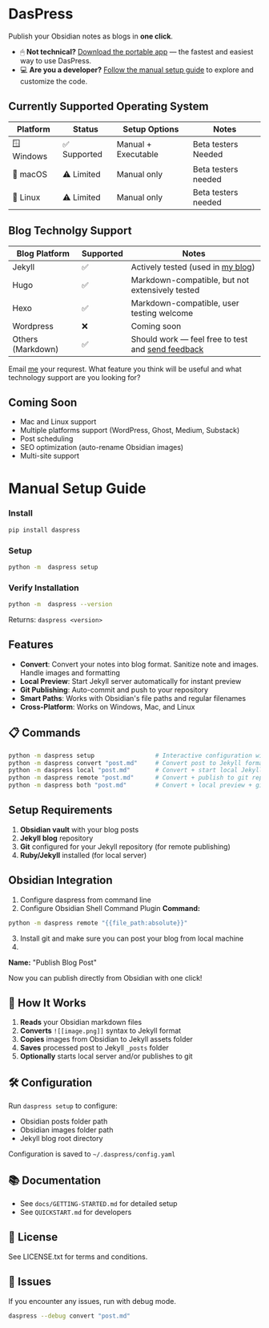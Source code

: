 # DasPress

Publish your Obsidian notes as blogs in **one click**.

* 🖱 **Not technical?** [Download the portable app](https://shuvangkardas.com/daspress/) — the fastest and easiest way to use DasPress.
* 💻 **Are you a developer?** [Follow the manual setup guide](#manual-setup-guide) to explore and customize the code.


## Currently Supported Operating System
| Platform   | Status      | Setup Options       | Notes                    |
| ---------- | ----------- | ------------------- | ------------------------ |
| 🪟 Windows | ✅ Supported | Manual + Executable | Beta testers Needed |
| 🍎 macOS   | ⚠️ Limited  | Manual only         | Beta testers needed      |
| 🐧 Linux   | ⚠️ Limited  | Manual only         | Beta testers needed      |


## Blog Technolgy Support
| Blog Platform     | Supported | Notes                                                                               |
| ----------------- | --------- | ----------------------------------------------------------------------------------- |
| Jekyll            | ✅         | Actively tested (used in [my blog](blog.shuvangkardas.com))                                               |
| Hugo              | ✅         | Markdown-compatible, but not extensively tested                                     |
| Hexo              | ✅         | Markdown-compatible, user testing welcome                                           |
| Wordpress         | ❌         | Coming soon                                                                         |
| Others (Markdown) | ✅         | Should work — feel free to test and [send feedback](mailto:shuvangkardas@gmail.com) |

Email [me](mailto:shuvangkarcdas@gmail.com) your requrest. What feature you think will be useful and what technology support are you looking for?

## Coming Soon
- Mac and Linux support  
- Multiple platforms support (WordPress, Ghost, Medium, Substack)  
- Post scheduling  
- SEO optimization (auto-rename Obsidian images)
- Multi-site support

# Manual Setup Guide

### Install
```bash
pip install daspress
```

### Setup
```bash
python -m  daspress setup
```

### Verify Installation
```bash
python -m  daspress --version
```
Returns: `daspress <version>`



## Features

- **Convert**:  Convert your notes into blog format. Sanitize note and images. Handle images and formatting
- **Local Preview**: Start Jekyll server automatically for instant preview
- **Git Publishing**: Auto-commit and push to your repository
- **Smart Paths**: Works with Obsidian's file paths and regular filenames
- **Cross-Platform**: Works on Windows, Mac, and Linux

## 📋 Commands

```bash
python -m daspress setup                 # Interactive configuration wizard
python -m daspress convert "post.md"     # Convert post to Jekyll format
python -m daspress local "post.md"       # Convert + start local Jekyll server
python -m daspress remote "post.md"      # Convert + publish to git repository  
python -m daspress both "post.md"        # Convert + local preview + git publish
```

## Setup Requirements

1. **Obsidian vault** with your blog posts
2. **Jekyll blog** repository 
3. **Git** configured for your Jekyll repository (for remote publishing)
4. **Ruby/Jekyll** installed (for local server)

## Obsidian Integration
1. Configure daspress from command line 
2. Configure Obsidian Shell Command Plugin
**Command:** 
```bash
python -m daspress remote "{{file_path:absolute}}"
```
3. Install git and make sure you can post your blog from local machine
4. 

**Name:** "Publish Blog Post"

Now you can publish directly from Obsidian with one click!

## 📁 How It Works

1. **Reads** your Obsidian markdown files
2. **Converts** `![[image.png]]` syntax to Jekyll format
3. **Copies** images from Obsidian to Jekyll assets folder
4. **Saves** processed post to Jekyll `_posts` folder
5. **Optionally** starts local server and/or publishes to git

## 🛠️ Configuration

Run `daspress setup` to configure:
- Obsidian posts folder path
- Obsidian images folder path  
- Jekyll blog root directory

Configuration is saved to `~/.daspress/config.yaml`

## 📚 Documentation

- See `docs/GETTING-STARTED.md` for detailed setup
- See `QUICKSTART.md` for developers

## 📄 License

See LICENSE.txt for terms and conditions.

## 🐛 Issues

If you encounter any issues, run with debug mode.
```bash
daspress --debug convert "post.md"
```
